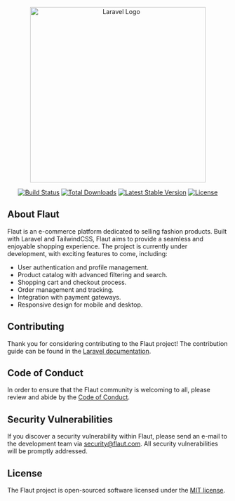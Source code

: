 <p align="center"><a href="https://laravel.com" target="_blank"><img src="https://raw.githubusercontent.com/laravel/art/master/logo-lockup/5%20SVG/2%20CMYK/1%20Full%20Color/laravel-logolockup-cmyk-red.svg" width="400" alt="Laravel Logo"></a></p>

<p align="center">
<a href="https://github.com/laravel/framework/actions"><img src="https://github.com/laravel/framework/workflows/tests/badge.svg" alt="Build Status"></a>
<a href="https://packagist.org/packages/laravel/framework"><img src="https://img.shields.io/packagist/dt/laravel/framework" alt="Total Downloads"></a>
<a href="https://packagist.org/packages/laravel/framework"><img src="https://img.shields.io/packagist/v/laravel/framework" alt="Latest Stable Version"></a>
<a href="https://packagist.org/packages/laravel/framework"><img src="https://img.shields.io/packagist/l/laravel/framework" alt="License"></a>
</p>

## About Flaut

Flaut is an e-commerce platform dedicated to selling fashion products. Built with Laravel and TailwindCSS, Flaut aims to provide a seamless and enjoyable shopping experience. The project is currently under development, with exciting features to come, including:

- User authentication and profile management.
- Product catalog with advanced filtering and search.
- Shopping cart and checkout process.
- Order management and tracking.
- Integration with payment gateways.
- Responsive design for mobile and desktop.

## Contributing

Thank you for considering contributing to the Flaut project! The contribution guide can be found in the [Laravel documentation](https://laravel.com/docs/contributions).

## Code of Conduct

In order to ensure that the Flaut community is welcoming to all, please review and abide by the [Code of Conduct](https://laravel.com/docs/contributions#code-of-conduct).

## Security Vulnerabilities

If you discover a security vulnerability within Flaut, please send an e-mail to the development team via [security@flaut.com](mailto:security@flaut.com). All security vulnerabilities will be promptly addressed.

## License

The Flaut project is open-sourced software licensed under the [MIT license](https://opensource.org/licenses/MIT).
